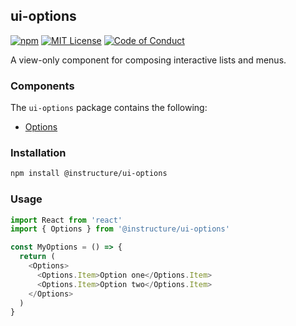 ## ui-options

[![npm][npm]][npm-url]
[![MIT License][license-badge]][license]
[![Code of Conduct][coc-badge]][coc]

A view-only component for composing interactive lists and menus.

### Components

The `ui-options` package contains the following:

- [Options](Options)

### Installation

```sh
npm install @instructure/ui-options
```

### Usage

```js
import React from 'react'
import { Options } from '@instructure/ui-options'

const MyOptions = () => {
  return (
    <Options>
      <Options.Item>Option one</Options.Item>
      <Options.Item>Option two</Options.Item>
    </Options>
  )
}
```

[npm]: https://img.shields.io/npm/v/@instructure/ui-options.svg
[npm-url]: https://npmjs.com/package/@instructure/ui-options
[license-badge]: https://img.shields.io/npm/l/instructure-ui.svg?style=flat-square
[license]: https://github.com/instructure/instructure-ui/blob/master/LICENSE.md
[coc-badge]: https://img.shields.io/badge/code%20of-conduct-ff69b4.svg?style=flat-square
[coc]: https://github.com/instructure/instructure-ui/blob/master/CODE_OF_CONDUCT.md
